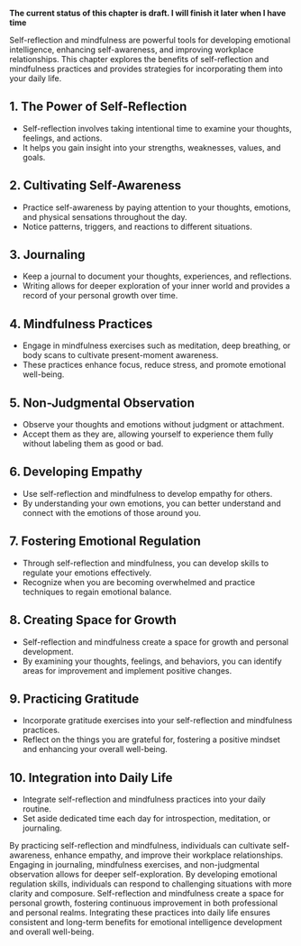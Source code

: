 **The current status of this chapter is draft. I will finish it later when I have time**

Self-reflection and mindfulness are powerful tools for developing emotional intelligence, enhancing self-awareness, and improving workplace relationships. This chapter explores the benefits of self-reflection and mindfulness practices and provides strategies for incorporating them into your daily life.

**1. The Power of Self-Reflection**
-----------------------------------

* Self-reflection involves taking intentional time to examine your thoughts, feelings, and actions.
* It helps you gain insight into your strengths, weaknesses, values, and goals.

**2. Cultivating Self-Awareness**
---------------------------------

* Practice self-awareness by paying attention to your thoughts, emotions, and physical sensations throughout the day.
* Notice patterns, triggers, and reactions to different situations.

**3. Journaling**
-----------------

* Keep a journal to document your thoughts, experiences, and reflections.
* Writing allows for deeper exploration of your inner world and provides a record of your personal growth over time.

**4. Mindfulness Practices**
----------------------------

* Engage in mindfulness exercises such as meditation, deep breathing, or body scans to cultivate present-moment awareness.
* These practices enhance focus, reduce stress, and promote emotional well-being.

**5. Non-Judgmental Observation**
---------------------------------

* Observe your thoughts and emotions without judgment or attachment.
* Accept them as they are, allowing yourself to experience them fully without labeling them as good or bad.

**6. Developing Empathy**
-------------------------

* Use self-reflection and mindfulness to develop empathy for others.
* By understanding your own emotions, you can better understand and connect with the emotions of those around you.

**7. Fostering Emotional Regulation**
-------------------------------------

* Through self-reflection and mindfulness, you can develop skills to regulate your emotions effectively.
* Recognize when you are becoming overwhelmed and practice techniques to regain emotional balance.

**8. Creating Space for Growth**
--------------------------------

* Self-reflection and mindfulness create a space for growth and personal development.
* By examining your thoughts, feelings, and behaviors, you can identify areas for improvement and implement positive changes.

**9. Practicing Gratitude**
---------------------------

* Incorporate gratitude exercises into your self-reflection and mindfulness practices.
* Reflect on the things you are grateful for, fostering a positive mindset and enhancing your overall well-being.

**10. Integration into Daily Life**
-----------------------------------

* Integrate self-reflection and mindfulness practices into your daily routine.
* Set aside dedicated time each day for introspection, meditation, or journaling.

By practicing self-reflection and mindfulness, individuals can cultivate self-awareness, enhance empathy, and improve their workplace relationships. Engaging in journaling, mindfulness exercises, and non-judgmental observation allows for deeper self-exploration. By developing emotional regulation skills, individuals can respond to challenging situations with more clarity and composure. Self-reflection and mindfulness create a space for personal growth, fostering continuous improvement in both professional and personal realms. Integrating these practices into daily life ensures consistent and long-term benefits for emotional intelligence development and overall well-being.
